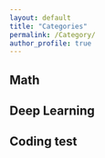 ```yaml
---
layout: default
title: "Categories"
permalink: /Category/
author_profile: true
---
```

## Math

## Deep Learning

## Coding test